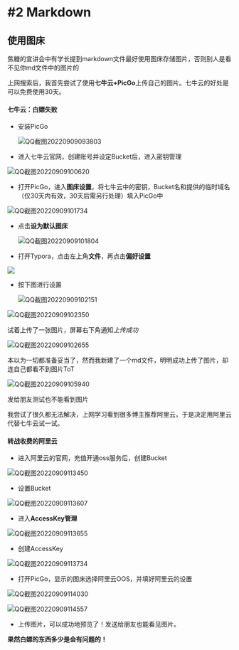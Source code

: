 # #2 Markdown

## 使用图床



焦糖的宣讲会中有学长提到markdown文件最好使用图床存储图片，否则别人是看不见你md文件中的图片的

上网搜索后，我首先尝试了使用**七牛云+PicGo**上传自己的图片。七牛云的好处是可以免费使用30天。



#### 七牛云：白嫖失败



- 安装PicGo

  ![QQ截图20220909093803](https://f1sh-hungry.oss-cn-chengdu.aliyuncs.com/QQ%E6%88%AA%E5%9B%BE20220909093803.png)

  

- 进入七牛云官网，创建账号并设定Bucket后，进入密钥管理



![QQ截图20220909100620](https://f1sh-hungry.oss-cn-chengdu.aliyuncs.com/QQ%E6%88%AA%E5%9B%BE20220909100620.png)



- 打开PicGo，进入**图床设置**，将七牛云中的密钥，Bucket名和提供的临时域名（仅30天内有效，30天后需另行处理）填入PicGo中



![QQ截图20220909101734](https://f1sh-hungry.oss-cn-chengdu.aliyuncs.com/QQ%E6%88%AA%E5%9B%BE20220909101734.png)



- 点击**设为默认图床**

  

  ![QQ截图20220909101804](https://f1sh-hungry.oss-cn-chengdu.aliyuncs.com/QQ%E6%88%AA%E5%9B%BE20220909101804.png)

  

- 打开Typora，点击左上角**文件**，再点击**偏好设置**



![](https://f1sh-hungry.oss-cn-chengdu.aliyuncs.com/QQ%E6%88%AA%E5%9B%BE20220909101953.png)



- 按下图进行设置

  ![QQ截图20220909102151](https://f1sh-hungry.oss-cn-chengdu.aliyuncs.com/QQ%E6%88%AA%E5%9B%BE20220909102151.png)

![QQ截图20220909102350](https://f1sh-hungry.oss-cn-chengdu.aliyuncs.com/QQ%E6%88%AA%E5%9B%BE20220909102350.png)



试着上传了一张图片，屏幕右下角通知*上传成功*



![QQ截图20220909102655](https://f1sh-hungry.oss-cn-chengdu.aliyuncs.com/QQ%E6%88%AA%E5%9B%BE20220909102655.png)

本以为一切都准备妥当了，然而我新建了一个md文件，明明成功上传了图片，却连自己都看不到图片ToT

![QQ截图20220909105940](https://f1sh-hungry.oss-cn-chengdu.aliyuncs.com/QQ%E6%88%AA%E5%9B%BE20220909105940.png)

发给朋友测试也不能看到图片

我尝试了很久都无法解决，上网学习看到很多博主推荐阿里云，于是决定用阿里云代替七牛云试一试。



#### 转战收费的阿里云



- 进入阿里云的官网，充值开通oss服务后，创建Bucket



![QQ截图20220909113450](https://f1sh-hungry.oss-cn-chengdu.aliyuncs.com/QQ%E6%88%AA%E5%9B%BE20220909113450.png)



- 设置Bucket

  

![QQ截图20220909113607](https://f1sh-hungry.oss-cn-chengdu.aliyuncs.com/QQ%E6%88%AA%E5%9B%BE20220909113607.png)



- 进入**AccessKey管理**



![QQ截图20220909113655](https://f1sh-hungry.oss-cn-chengdu.aliyuncs.com/QQ%E6%88%AA%E5%9B%BE20220909113655.png)



- 创建AccessKey



![QQ截图20220909113734](https://f1sh-hungry.oss-cn-chengdu.aliyuncs.com/QQ%E6%88%AA%E5%9B%BE20220909113734.png)



- 打开PicGo，显示的图床选择阿里云OOS，并填好阿里云的设置



![QQ截图20220909114030](https://f1sh-hungry.oss-cn-chengdu.aliyuncs.com/QQ%E6%88%AA%E5%9B%BE20220909114030.png)

![QQ截图20220909114557](https://f1sh-hungry.oss-cn-chengdu.aliyuncs.com/QQ%E6%88%AA%E5%9B%BE20220909114557.png)

- 上传图片，可以成功地预览了！发送给朋友也能看见图片。

**果然白嫖的东西多少是会有问题的！**

